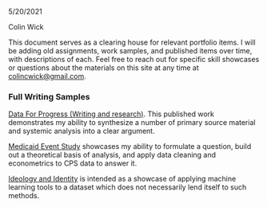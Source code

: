 5/20/2021

Colin Wick

This document serves as a clearing house for relevant portfolio items. I
will be adding old assignments, work samples, and published items over
time, with descriptions of each. Feel free to reach out for specific
skill showcases or questions about the materials on this site at any
time at <colincwick@gmail.com>.

### Full Writing Samples

[Data For Progress (Writing and
research)](https://www.dataforprogress.org/memos/the-case-for-nationalizing-rural-hospitals).
This published work demonstrates my ability to synthesize a number of
primary source material and systemic analysis into a clear argument.

[Medicaid Event
Study](https://github.com/ColinWick/MedicaidLabor/blob/main/Medicaid%20Expansion%20Effects%20on%20Labor%20Decisions.pdf)
showcases my ability to formulate a question, build out a theoretical
basis of analysis, and apply data cleaning and econometrics to CPS data
to answer it.

[Ideology and
Identity](https://github.com/ColinWick/PublicOpinionML/blob/main/Ideology%20and%20Identity%20-%20Colin%20Wick.pdf)
is intended as a showcase of applying machine learning tools to a
dataset which does not necessarily lend itself to such methods.

